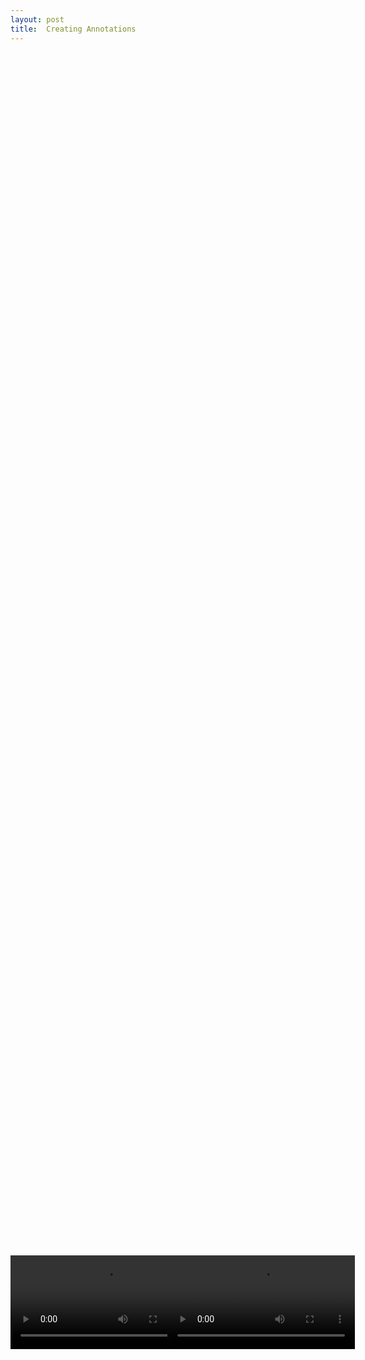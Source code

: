 ```yaml
---
layout: post
title:  Creating Annotations
---
```

<div>
<div style="width: 49%; height: 100vh; position: relative;display: inline-grid;vertical-align: top">
<video controls="" style="margin: auto">
  <source src="https://dnoneill.github.io/annotate/assets/videos/osdcreateannos.m4v" type="video/mp4" width="100%">
</video>
</div>
<div style="width: 49%; height: 100vh; position: relative;display: inline-grid;vertical-align: top">
<video controls="" style="margin: auto;">
  <source src="https://dnoneill.github.io/annotate/assets/videos/createannos.m4v" type="video/mp4" width="100%">
</video>
</div>
</div>

<style>
	.reveal .slides > section {
		padding: 0px!important;
	}
</style>